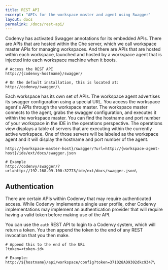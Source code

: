 ```yaml
---
title: REST API
excerpt: "APIs for the workspace master and agent using Swagger"
layout: docs
permalink: /docs/rest-api/
---
```

Codenvy has activated Swagger annotations for its embedded APIs. There are APIs that are hosted within the Che server, which we call workspace master APIs for managing workspaces. And there are APIs that are hosted within each workspace, launched and hosted by a workspace agent that is injected into each workspace machine when it boots.  
```http  
# Access the REST API
http://{codenvy-hostname}/swagger/

# On the default installation, this is located at:
http://codenvy/swagger/\
```
Each workspace has its own set of APIs. The workspace agent advertises its swagger configuration using a special URL. You access the workspace agent's APIs through the workspace master. The workspace master connects to the agent, grabs the swagger configuration, and executes it within the workspace master.  You can find the hostname and port number of your workspace in the IDE in the operations perspective. The operations view displays a table of servers that are executing within the currently active workspace. One of those servers will be labeled as the workspace agent and it will display the hostname and port number of the agent.
```text  
http://{workspace-master-host}/swagger/?url=http://{workspace-agent-host}/ide/ext/docs/swagger.json

# Example
http://codenvy/swagger/?url=http://192.168.99.100:32773/ide/ext/docs/swagger.json\
```
## Authentication

There are certain APIs within Codenvy that may require authenticated access. While Codenvy implements a single user profile, other Codenvy implementations may implement an authentication provider that will require having a valid token before making use of the API.

You can use the `auth` REST API to login to a Codenvy system, which will return a token. You then append the token to the end of any REST invocation that you then make.
```text  
# Append this to the end of the URL
?token=<token-id>

# Example:
http://${hostname}/api/workspace/config?token=371028AD9302dkc9347\
```
